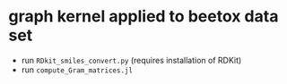 # graph kernel applied to beetox data set

* run `RDkit_smiles_convert.py` (requires installation of RDKit)
* run `compute_Gram_matrices.jl`


